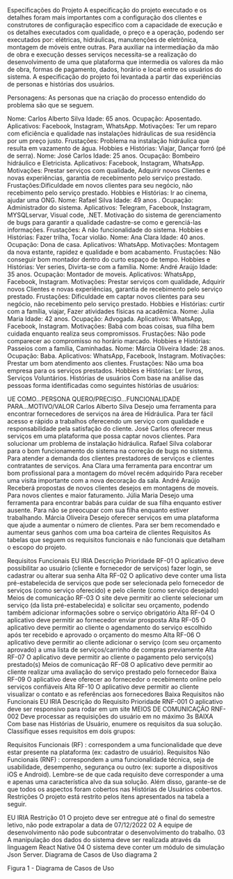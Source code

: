 Especificações do Projeto
A especificação do projeto executado e os detalhes foram mais importantes com a configuração dos clientes e construtores de configuração especifico com a capacidade de execução e os detalhes executados com qualidade, o preço e a operação, podendo ser executados por: elétricas, hidráulicas, manutenções de eletrônica, montagem de móveis entre outras. Para auxiliar na intermediação da mão de obra e execução desses serviços necessita-se a realização do desenvolvimento de uma que plataforma que intermedia os valores da mão de obra, formas de pagamento, dados, horário e local entre os usuários do sistema. A especificação do projeto foi levantada a partir das experiências de personas e histórias dos usuários.

Personagens:
As personas que na criação do processo entendido do problema são que se seguem.

Nome: Carlos Alberto Silva
Idade: 65 anos.
Ocupação: Aposentado.
Aplicativos: Facebook, Instagram, WhatsApp.
Motivações: Ter um reparo com eficiência e qualidade nas instalações hidráulicas de sua residência por um preço justo.
Frustações: Problema na instalação hidráulica que resulta em vazamento de água.
Hobbies e Histórias: Viajar, Dançar forró (pé de serra).
Nome: José Carlos
Idade: 25 anos.
Ocupação: Bombeiro hidráulico e Eletricista.
Aplicativos: Facebook, Instagram, WhatsApp.
Motivações: Prestar serviços com qualidade, Adquirir novos Clientes e novas experiências, garantia de recebimento pelo serviço prestado.
Frustações:Dificuldade em novos clientes para seu negócio, não recebimento pelo serviço prestado.
Hobbies e Histórias: Ir ao cinema, ajudar uma ONG.
Nome: Rafael Silva
Idade: 49 anos .
Ocupação: Administrador do sistema.
Aplicativos: Telegram, Facebook, Instagram, MYSQLservar, Visual code, .NET.
Motivação do sistema de gerenciamento de bugs para garantir a qualidade cadastre-se como e gerenciá-las informações.
Frustações: A não funcionalidade do sistema.
Hobbies e Histórias: Fazer trilha, Tocar violão.
Nome: Ana Clara
Idade: 40 anos.
Ocupação: Dona de casa.
Aplicativos: WhatsApp.
Motivações: Montagem da nova estante, rapidez e qualidade e bom acabamento.
Frustações: Não conseguir bom montador dentro do curto espaço de tempo.
Hobbies e Histórias: Ver series, Divirta-se com a família.
Nome: André Araújo
Idade: 35 anos.
Ocupação: Montador de moveis.
Aplicativos: WhatsApp, Facebook, Instagram.
Motivações: Prestar serviços com qualidade, Adquirir novos Clientes e novas experiências, garantia de recebimento pelo serviço prestado.
Frustações: Dificuldade em captar novos clientes para seu negócio, não recebimento pelo serviço prestado.
Hobbies e Histórias: curtir com a família, viajar, Fazer atividades físicas na acadêmica.
Nome: Julia Maria
Idade: 42 anos.
Ocupação: Advogada.
Aplicativos: WhatsApp, Facebook, Instagram.
Motivações: Babá com boas coisas, sua filha bem cuidada enquanto realiza seus compromissos.
Frustações: Não pode comparecer ao compromisso no horário marcado. Hobbies e Histórias: Passeios com a família, Caminhadas.
Nome: Márcia Oliveira
Idade: 28 anos.
Ocupação: Baba.
Aplicativos: WhatsApp, Facebook, Instagram.
Motivações: Prestar um bom atendimento aos clientes.
Frustações: Não uma boa empresa para os serviços prestados.
Hobbies e Histórias: Ler livros, Serviços Voluntários.
Histórias de usuários
Com base na análise das pessoas forma identificadas como seguintes histórias de usuários:

UE COMO...PERSONA	QUERO/PRECISO...FUNCIONALIDADE	PARA...MOTIVO/VALOR
Carlos Alberto Silva	Desejo uma ferramenta para encontrar fornecedores de serviços na área de Hidráulica.	Para ter fácil acesso e rápido a trabalhos oferecendo um serviço com qualidade e responsabilidade pela satisfação do cliente.
José Carlos	oferecer meus serviços em uma plataforma que possa captar novos clientes.	Para solucionar um problema de instalação hidráulica.
Rafael Silva	colaborar para o bom funcionamento do sistema na correção de bugs no sistema.	Para atender a demanda dos clientes prestadores de serviços e clientes contratantes de serviços.
Ana Clara	uma ferramenta para encontrar um bom profissional para a montagem do móvel recém adquirido	Para receber uma visita importante com a nova decoração da sala.
André Araújo	Receberá propostas de novos clientes desejos em montagens de moveis.	Para novos clientes e maior faturamento.
Júlia Maria	Desejo uma ferramenta para encontrar babás para cuidar de sua filha enquanto estiver ausente.	Para não se preocupar com sua filha enquanto estiver trabalhando.
Márcia Oliveira	Desejo oferecer serviços em uma plataforma que ajude a aumentar o número de clientes.	Para ser bem recomendado e aumentar seus ganhos com uma boa carteira de clientes
Requisitos
As tabelas que seguem os requisitos funcionais e não funcionais que detalham o escopo do projeto.

Requisitos Funcionais
EU IRIA	Descrição	Prioridade
RF-01	O aplicativo deve possibilitar ao usuário (cliente e fornecedor de serviços) fazer login, se cadastrar ou alterar sua senha	Alta
RF-02	O aplicativo deve conter uma lista pré-estabelecida de serviços que pode ser selecionada pelo fornecedor de serviços (como serviço oferecido) e pelo cliente (como serviço desejado)	Meios de comunicação
RF-03	O site deve permitir ao cliente selecionar um serviço (da lista pré-estabelecida) e solicitar seu orçamento, podendo também adicionar informações sobre o serviço obrigatório	Alta
RF-04	O aplicativo deve permitir ao fornecedor enviar prosposta	Alta
RF-05	O aplicativo deve permitir ao cliente o agendamento do serviço escolhido após ter recebido e aprovado o orçamento do mesmo	Alta
RF-06	O aplicativo deve permitir ao cliente adicionar o serviço (com seu orçamento aprovado) a uma lista de serviços/carrinho de compras previamente	Alta
RF-07	O aplicativo deve permitir ao cliente o pagamento pelo serviço(s) prestado(s)	Meios de comunicação
RF-08	O aplicativo deve permitir ao cliente realizar uma avaliação do serviço prestado pelo fornecedor	Baixa
RF-09	O aplicativo deve oferecer ao fornecedor o recebimento online pelo serviços confiáveis	Alta
RF-10	O aplicativo deve permitir ao cliente visualizar o contato e as referências aos fornecedores	Baixa
Requisitos não Funcionais
EU IRIA	Descrição do Requisito	Prioridade
RNF-001	O aplicativo deve ser responsivo para rodar em um site	MEIOS DE COMUNICAÇÃO
RNF-002	Deve processar as requisições do usuário em no máximo 3s	BAIXA
Com base nas Histórias de Usuário, enumere os requisitos da sua solução. Classifique esses requisitos em dois grupos:

Requisitos Funcionais (RF) : correspondem a uma funcionalidade que deve estar presente na plataforma (ex: cadastro de usuário).
Requisitos Não Funcionais (RNF) : correspondem a uma funcionalidade técnica, seja de usabilidade, desempenho, segurança ou outro (ex: suporte a dispositivos iOS e Android). Lembre-se de que cada requisito deve corresponder a uma e apenas uma característica alvo da sua solução. Além disso, garante-se de que todos os aspectos foram cobertos nas Histórias de Usuários cobertos.
Restrições
O projeto está restrito pelos itens apresentados na tabela a seguir.

EU IRIA	Restrição
01	O projeto deve ser entregue até o final do semestre letivo, não pode extrapolar a data de 07/12/2022
02	A equipe de desenvolvimento não pode subcontratar o desenvolvimento do trabalho.
03	A manipulação dos dados do sistema deve ser realizada através da linguagem React Native
04	O sistema deve conter um módulo de simulação Json Server.
Diagrama de Casos de Uso
diagrama 2

Figura 1 - Diagrama de Casos de Uso
